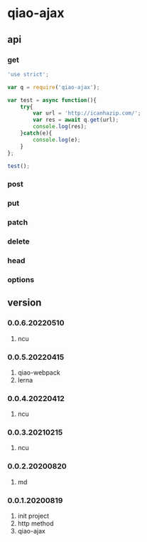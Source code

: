 # qiao-ajax

## api
### get
```javascript
'use strict';

var q = require('qiao-ajax');

var test = async function(){
    try{
        var url = 'http://icanhazip.com/';
        var res = await q.get(url);
        console.log(res);
    }catch(e){
        console.log(e);
    }
};

test(); 
```

### post
### put
### patch
### delete
### head
### options

## version
### 0.0.6.20220510
1. ncu

### 0.0.5.20220415
1. qiao-webpack
2. lerna

### 0.0.4.20220412
1. ncu

### 0.0.3.20210215
1. ncu

### 0.0.2.20200820
1. md

### 0.0.1.20200819
1. init project
2. http method
3. qiao-ajax
